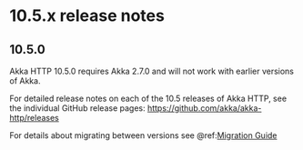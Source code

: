 # 10.5.x release notes

## 10.5.0

Akka HTTP 10.5.0 requires Akka 2.7.0 and will not work with earlier versions of Akka. 

For detailed release notes on each of the 10.5 releases of Akka HTTP, see the individual GitHub release pages: https://github.com/akka/akka-http/releases

For details about migrating between versions see @ref:[Migration Guide](../migration-guide/index.md)  